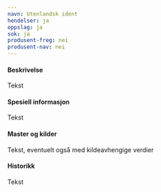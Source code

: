 ```yaml
---
navn: Utenlandsk ident
hendelser: ja
oppslag: ja
sok: ja
produsent-freg: nei
produsent-nav: nei
---
```


#### Beskrivelse

Tekst

#### Spesiell informasjon

Tekst

#### Master og kilder

Tekst, eventuelt også med kildeavhengige verdier

#### Historikk

Tekst